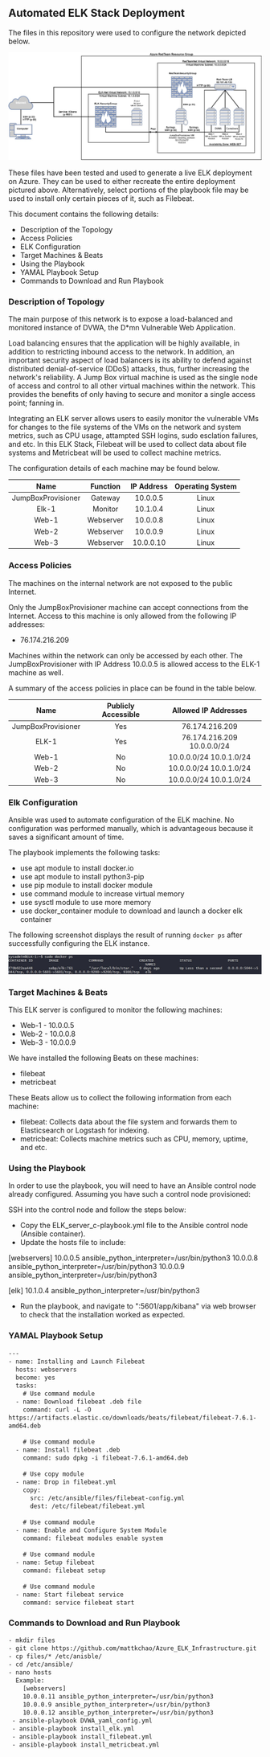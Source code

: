 ## Automated ELK Stack Deployment

The files in this repository were used to configure the network depicted below.

![](Images/Network_Diagram.jpg)

These files have been tested and used to generate a live ELK deployment on Azure. They can be used to either recreate the entire deployment pictured above. Alternatively, select portions of the playbook file may be used to install only certain pieces of it, such as Filebeat.

This document contains the following details:
- Description of the Topology
- Access Policies
- ELK Configuration
- Target Machines & Beats 
- Using the Playbook 
- YAMAL Playbook Setup  
- Commands to Download and Run Playbook


### Description of Topology

The main purpose of this network is to expose a load-balanced and monitored instance of DVWA, the D*mn Vulnerable Web Application.

Load balancing ensures that the application will be highly available, in addition to restricting inbound access to the network. In addition, an important security aspect of load balancers is its ability to defend against distributed denial-of-service (DDoS) attacks, thus, further increasing the network's reliability. A Jump Box virtual machine is used as the single node of access and control to all other virtual machines within the network. This provides the benefits of only having to secure and monitor a single access point; fanning in.  

Integrating an ELK server allows users to easily monitor the vulnerable VMs for changes to the file systems of the VMs on the network and system metrics, such as CPU usage, attampted SSH logins, sudo esclation failures, and etc. In this ELK Stack, Filebeat will be used to collect data about file systems and Metricbeat will be used to collect machine metrics.

The configuration details of each machine may be found below.

|        Name        |  Function | IP Address | Operating System |
|:------------------:|:---------:|:----------:|:----------------:|
| JumpBoxProvisioner |  Gateway  |  10.0.0.5  |       Linux      |
| Elk-1              |  Monitor  |  10.1.0.4  |       Linux      |
| Web-1              | Webserver |  10.0.0.8  |       Linux      |
| Web-2              | Webserver |  10.0.0.9  |       Linux      |
| Web-3              | Webserver |  10.0.0.10 |       Linux      |



### Access Policies

The machines on the internal network are not exposed to the public Internet. 

Only the JumpBoxProvisioner machine can accept connections from the Internet. Access to this machine is only allowed from the following IP addresses:
- 76.174.216.209

Machines within the network can only be accessed by each other. The JumpBoxProvisioner with IP Address 10.0.0.5 is allowed access to the ELK-1 machine as well.

A summary of the access policies in place can be found in the table below.

|        Name        | Publicly Accessible |    Allowed IP Addresses    |
|:------------------:|:-------------------:|:--------------------------:|
| JumpBoxProvisioner |         Yes         |       76.174.216.209       |
| ELK-1              |         Yes         | 76.174.216.209 10.0.0.0/24 |
| Web-1              |          No         |   10.0.0.0/24 10.0.1.0/24  |
| Web-2              |          No         |   10.0.0.0/24 10.0.1.0/24  |
| Web-3              |          No         |   10.0.0.0/24 10.0.1.0/24  |


### Elk Configuration

Ansible was used to automate configuration of the ELK machine. No configuration was performed manually, which is advantageous because it saves a significant amount of time.

The playbook implements the following tasks:
- use apt module to install docker.io
- use apt module to install python3-pip
- use pip module to install docker module
- use command module to increase virtual memory
- use sysctl module to use more memory
- use docker_container module to download and launch a docker elk container

The following screenshot displays the result of running `docker ps` after successfully configuring the ELK instance.

![](Images/docker_ps_output.jpg)


### Target Machines & Beats
This ELK server is configured to monitor the following machines:
- Web-1 - 10.0.0.5
- Web-2 - 10.0.0.8
- Web-3 - 10.0.0.9

We have installed the following Beats on these machines:
- filebeat
- metricbeat

These Beats allow us to collect the following information from each machine:
- filebeat: Collects data about the file system and forwards them to Elasticsearch or Logstash for indexing.
- metricbeat: Collects machine metrics such as CPU, memory, uptime, and etc.


### Using the Playbook
In order to use the playbook, you will need to have an Ansible control node already configured. Assuming you have such a control node provisioned: 

SSH into the control node and follow the steps below:
- Copy the ELK_server_c-playbook.yml file to the Ansible control node (Ansible container).
- Update the hosts file to include:

[webservers]
10.0.0.5 ansible_python_interpreter=/usr/bin/python3
10.0.0.8 ansible_python_interpreter=/usr/bin/python3
10.0.0.9 ansible_python_interpreter=/usr/bin/python3

[elk]
10.1.0.4 ansible_python_interpreter=/usr/bin/python3

- Run the playbook, and navigate to "<enter ELK-1 Private IP Address>:5601/app/kibana" via web browser to check that the installation worked as expected.


### YAMAL Playbook Setup
```console
---
- name: Installing and Launch Filebeat
  hosts: webservers
  become: yes
  tasks:
    # Use command module
  - name: Download filebeat .deb file
    command: curl -L -O https://artifacts.elastic.co/downloads/beats/filebeat/filebeat-7.6.1-amd64.deb

    # Use command module
  - name: Install filebeat .deb
    command: sudo dpkg -i filebeat-7.6.1-amd64.deb

    # Use copy module
  - name: Drop in filebeat.yml
    copy:
      src: /etc/ansible/files/filebeat-config.yml
      dest: /etc/filebeat/filebeat.yml

    # Use command module
  - name: Enable and Configure System Module
    command: filebeat modules enable system

    # Use command module
  - name: Setup filebeat
    command: filebeat setup

    # Use command module
  - name: Start filebeat service
    command: service filebeat start
```


 ### Commands to Download and Run Playbook
```console
- mkdir files
- git clone https://github.com/mattkchao/Azure_ELK_Infrastructure.git
- cp files/* /etc/anisble/
- cd /etc/ansible/
- nano hosts
  Example:
    [webservers]
    10.0.0.11 ansible_python_interpreter=/usr/bin/python3
    10.0.0.9 ansible_python_interpreter=/usr/bin/python3
    10.0.0.12 ansible_python_interpreter=/usr/bin/python3
 - ansible-playbook DVWA_yaml_config.yml
 - ansible-playbook install_elk.yml
 - ansible-playbook install_filebeat.yml
 - ansible-playbook install_metricbeat.yml
```
